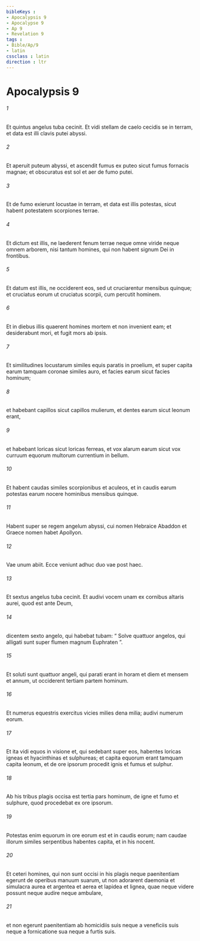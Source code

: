 ```yaml
---
bibleKeys : 
- Apocalypsis 9
- Apocalypse 9
- Ap 9
- Revelation 9
tags : 
- Bible/Ap/9
- latin
cssclass : latin
direction : ltr
---
```


# Apocalypsis 9

###### 1
Et quintus angelus tuba cecinit. Et vidi stellam de caelo cecidis se in terram, et data est illi clavis putei abyssi. 
###### 2
Et aperuit puteum abyssi, et ascendit fumus ex puteo sicut fumus fornacis magnae; et obscuratus est sol et aer de fumo putei. 
###### 3
Et de fumo exierunt locustae in terram, et data est illis potestas, sicut habent potestatem scorpiones terrae. 
###### 4
Et dictum est illis, ne laederent fenum terrae neque omne viride neque omnem arborem, nisi tantum homines, qui non habent signum Dei in frontibus. 
###### 5
Et datum est illis, ne occiderent eos, sed ut cruciarentur mensibus quinque; et cruciatus eorum ut cruciatus scorpii, cum percutit hominem. 
###### 6
Et in diebus illis quaerent homines mortem et non invenient eam; et desiderabunt mori, et fugit mors ab ipsis.
###### 7
Et similitudines locustarum similes equis paratis in proelium, et super capita earum tamquam coronae similes auro, et facies earum sicut facies hominum; 
###### 8
et habebant capillos sicut capillos mulierum, et dentes earum sicut leonum erant, 
###### 9
et habebant loricas sicut loricas ferreas, et vox alarum earum sicut vox curruum equorum multorum currentium in bellum. 
###### 10
Et habent caudas similes scorpionibus et aculeos, et in caudis earum potestas earum nocere hominibus mensibus quinque. 
###### 11
Habent super se regem angelum abyssi, cui nomen Hebraice Abaddon et Graece nomen habet Apollyon.
###### 12
Vae unum abiit. Ecce veniunt adhuc duo vae post haec.
###### 13
Et sextus angelus tuba cecinit. Et audivi vocem unam ex cornibus altaris aurei, quod est ante Deum, 
###### 14
dicentem sexto angelo, qui habebat tubam: “ Solve quattuor angelos, qui alligati sunt super flumen magnum Euphraten ”. 
###### 15
Et soluti sunt quattuor angeli, qui parati erant in horam et diem et mensem et annum, ut occiderent tertiam partem hominum. 
###### 16
Et numerus equestris exercitus vicies milies dena milia; audivi numerum eorum. 
###### 17
Et ita vidi equos in visione et, qui sedebant super eos, habentes loricas igneas et hyacinthinas et sulphureas; et capita equorum erant tamquam capita leonum, et de ore ipsorum procedit ignis et fumus et sulphur. 
###### 18
Ab his tribus plagis occisa est tertia pars hominum, de igne et fumo et sulphure, quod procedebat ex ore ipsorum. 
###### 19
Potestas enim equorum in ore eorum est et in caudis eorum; nam caudae illorum similes serpentibus habentes capita, et in his nocent.
###### 20
Et ceteri homines, qui non sunt occisi in his plagis neque paenitentiam egerunt de operibus manuum suarum, ut non adorarent daemonia et simulacra aurea et argentea et aerea et lapidea et lignea, quae neque videre possunt neque audire neque ambulare, 
###### 21
et non egerunt paenitentiam ab homicidiis suis neque a veneficiis suis neque a fornicatione sua neque a furtis suis.
